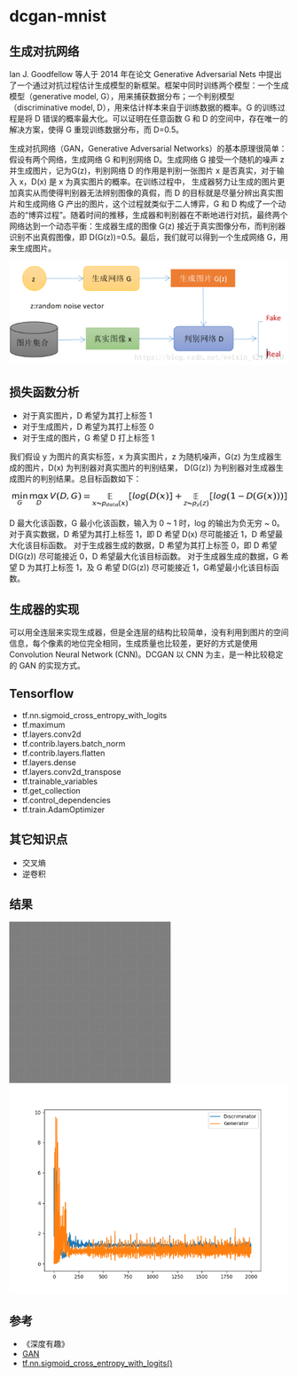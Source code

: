 # dcgan-mnist

## 生成对抗网络

Ian J. Goodfellow 等人于 2014 年在论文 Generative Adversarial Nets 中提出了一个通过对抗过程估计生成模型的新框架。框架中同时训练两个模型：一个生成模型（generative model, G），用来捕获数据分布；一个判别模型（discriminative model, D），用来估计样本来自于训练数据的概率。G 的训练过程是将 D 错误的概率最大化。可以证明在任意函数 G 和 D 的空间中，存在唯一的解决方案，使得 G 重现训练数据分布，而 D=0.5。

生成对抗网络（GAN，Generative Adversarial Networks）的基本原理很简单：假设有两个网络，生成网络 G 和判别网络 D。生成网络 G 接受一个随机的噪声 z 并生成图片，记为G(z)，判别网络 D 的作用是判别一张图片 x 是否真实，对于输入 x，D(x) 是 x 为真实图片的概率。在训练过程中， 生成器努力让生成的图片更加真实从而使得判别器无法辨别图像的真假，而 D 的目标就是尽量分辨出真实图片和生成网络 G 产出的图片，这个过程就类似于二人博弈，G 和 D 构成了一个动态的“博弈过程”。随着时间的推移，生成器和判别器在不断地进行对抗，最终两个网络达到一个动态平衡：生成器生成的图像 G(z) 接近于真实图像分布，而判别器识别不出真假图像，即 D(G(z))=0.5。最后，我们就可以得到一个生成网络 G，用来生成图片。

![](gan_theory.png)

## 损失函数分析

- 对于真实图片，D 希望为其打上标签 1
- 对于生成图片，D 希望为其打上标签 0
- 对于生成的图片，G 希望 D 打上标签 1

我们假设 y 为图片的真实标签，x 为真实图片，z 为随机噪声，G(z) 为生成器生成的图片，D(x) 为判别器对真实图片的判别结果， D(G(z)) 为判别器对生成器生成图片的判别结果。总目标函数如下：

![](object_function.png)

D 最大化该函数，G 最小化该函数，输入为 0 ~ 1 时，log 的输出为负无穷 ~ 0。
对于真实数据，D 希望为其打上标签 1，即 D 希望 D(x) 尽可能接近 1，D 希望最大化该目标函数。
对于生成器生成的数据，D 希望为其打上标签 0，即 D 希望 D(G(z)) 尽可能接近 0，D 希望最大化该目标函数。
对于生成器生成的数据，G 希望 D 为其打上标签 1，及 G 希望 D(G(z)) 尽可能接近 1，G希望最小化该目标函数。

## 生成器的实现

可以用全连层来实现生成器，但是全连层的结构比较简单，没有利用到图片的空间信息，每个像素的地位完全相同，生成质量也比较差，更好的方式是使用 Convolution Neural Network (CNN)。DCGAN 以 CNN 为主，是一种比较稳定的 GAN 的实现方式。

## Tensorflow

- tf.nn.sigmoid_cross_entropy_with_logits
- tf.maximum
- tf.layers.conv2d
- tf.contrib.layers.batch_norm
- tf.contrib.layers.flatten
- tf.layers.dense
- tf.layers.conv2d_transpose
- tf.trainable_variables
- tf.get_collection
- tf.control_dependencies
- tf.train.AdamOptimizer

## 其它知识点

- 交叉熵
- 逆卷积

## 结果

![](samples.gif)
![](loss.png)

## 参考

- 《深度有趣》
- [GAN](https://github.com/YadiraF/GAN)
- [tf.nn.sigmoid_cross_entropy_with_logits()](https://blog.csdn.net/m0_37393514/article/details/81393819)
